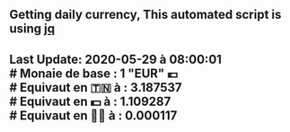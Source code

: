 ## Getting daily currency, This automated script is using [jq](https://stedolan.github.io/jq/)
## Last Update:  2020-05-29 à 08:00:01 </br># Monaie de base : 1 "EUR" 💶 </br> # Equivaut en 🇹🇳 à :  3.187537 </br> # Equivaut en 💵 à : 1.109287</br> # Equivaut en 🐱‍💻 à :  0.000117
